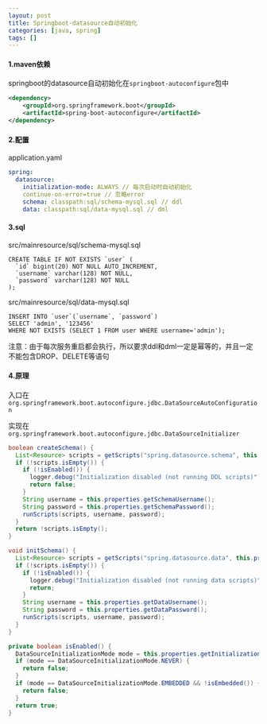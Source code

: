 ```yaml
---
layout: post
title: Springboot-datasource自动初始化
categories: [java, spring]
tags: []
---
```


> 

#### 1.maven依赖

springboot的datasource自动初始化在`springboot-autoconfigure`包中

```xml
<dependency>
    <groupId>org.springframework.boot</groupId>
    <artifactId>spring-boot-autoconfigure</artifactId>
</dependency>
```

#### 2.配置

application.yaml

```yaml
spring:
  datasource:
    initialization-mode: ALWAYS // 每次启动时自动初始化
    continue-on-error=true // 忽略error
    schema: classpath:sql/schema-mysql.sql // ddl
    data: classpath:sql/data-mysql.sql // dml
```

#### 3.sql

src/mainresource/sql/schema-mysql.sql
```
CREATE TABLE IF NOT EXISTS `user` (
  `id` bigint(20) NOT NULL AUTO_INCREMENT,
  `username` varchar(128) NOT NULL,
  `password` varchar(128) NOT NULL
);
```

src/mainresource/sql/data-mysql.sql
```
INSERT INTO `user`(`username`, `password`)
SELECT 'admin', '123456'
WHERE NOT EXISTS (SELECT 1 FROM user WHERE username='admin');
```

注意：由于每次服务重启都会执行，所以要求ddl和dml一定是幂等的，并且一定不能包含DROP、DELETE等语句

#### 4.原理

入口在`org.springframework.boot.autoconfigure.jdbc.DataSourceAutoConfiguration`

实现在`org.springframework.boot.autoconfigure.jdbc.DataSourceInitializer`

```java
boolean createSchema() {
  List<Resource> scripts = getScripts("spring.datasource.schema", this.properties.getSchema(), "schema");
  if (!scripts.isEmpty()) {
    if (!isEnabled()) {
      logger.debug("Initialization disabled (not running DDL scripts)");
      return false;
    }
    String username = this.properties.getSchemaUsername();
    String password = this.properties.getSchemaPassword();
    runScripts(scripts, username, password);
  }
  return !scripts.isEmpty();
}

void initSchema() {
  List<Resource> scripts = getScripts("spring.datasource.data", this.properties.getData(), "data");
  if (!scripts.isEmpty()) {
    if (!isEnabled()) {
      logger.debug("Initialization disabled (not running data scripts)");
      return;
    }
    String username = this.properties.getDataUsername();
    String password = this.properties.getDataPassword();
    runScripts(scripts, username, password);
  }
}

private boolean isEnabled() {
  DataSourceInitializationMode mode = this.properties.getInitializationMode();
  if (mode == DataSourceInitializationMode.NEVER) {
    return false;
  }
  if (mode == DataSourceInitializationMode.EMBEDDED && !isEmbedded()) {
    return false;
  }
  return true;
}
```